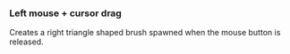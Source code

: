 ### Left mouse + cursor drag
Creates a right triangle shaped brush spawned when the mouse button is released.

